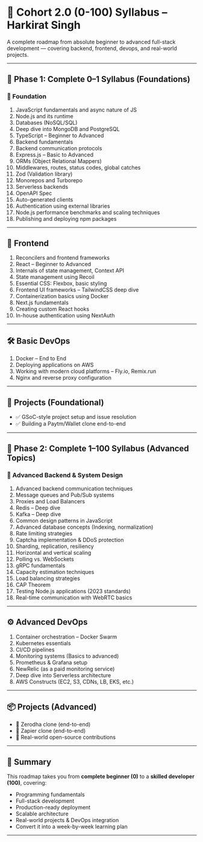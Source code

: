 
# 🧠 Cohort 2.0 (0-100) Syllabus – Harkirat Singh

A complete roadmap from absolute beginner to advanced full-stack development — covering backend, frontend, devops, and real-world projects.

---

## 🔹 Phase 1: Complete 0–1 Syllabus (Foundations)

### 🚀 Foundation

1. JavaScript fundamentals and async nature of JS
2. Node.js and its runtime
3. Databases (NoSQL/SQL)
4. Deep dive into MongoDB and PostgreSQL
5. TypeScript – Beginner to Advanced
6. Backend fundamentals
7. Backend communication protocols
8. Express.js – Basic to Advanced
9. ORMs (Object Relational Mappers)
10. Middlewares, routes, status codes, global catches
11. Zod (Validation library)
12. Monorepos and Turborepo
13. Serverless backends
14. OpenAPI Spec
15. Auto-generated clients
16. Authentication using external libraries
17. Node.js performance benchmarks and scaling techniques
18. Publishing and deploying npm packages

---

## 🎨 Frontend

1. Reconcilers and frontend frameworks
2. React – Beginner to Advanced
3. Internals of state management, Context API
4. State management using Recoil
5. Essential CSS: Flexbox, basic styling
6. Frontend UI frameworks – TailwindCSS deep dive
7. Containerization basics using Docker
8. Next.js fundamentals
9. Creating custom React hooks
10. In-house authentication using NextAuth

---

## 🛠️ Basic DevOps

1. Docker – End to End
2. Deploying applications on AWS
3. Working with modern cloud platforms – Fly.io, Remix.run
4. Nginx and reverse proxy configuration

---

## 🧪 Projects (Foundational)

* ✅ GSoC-style project setup and issue resolution
* ✅ Building a Paytm/Wallet clone end-to-end

---

## 🔸 Phase 2: Complete 1–100 Syllabus (Advanced Topics)

### 🔧 Advanced Backend & System Design

1. Advanced backend communication techniques
2. Message queues and Pub/Sub systems
3. Proxies and Load Balancers
4. Redis – Deep dive
5. Kafka – Deep dive
6. Common design patterns in JavaScript
7. Advanced database concepts (Indexing, normalization)
8. Rate limiting strategies
9. Captcha implementation & DDoS protection
10. Sharding, replication, resiliency
11. Horizontal and vertical scaling
12. Polling vs. WebSockets
13. gRPC fundamentals
14. Capacity estimation techniques
15. Load balancing strategies
16. CAP Theorem
17. Testing Node.js applications (2023 standards)
18. Real-time communication with WebRTC basics

---

## ⚙️ Advanced DevOps

1. Container orchestration – Docker Swarm
2. Kubernetes essentials
3. CI/CD pipelines
4. Monitoring systems (Basics to advanced)
5. Prometheus & Grafana setup
6. NewRelic (as a paid monitoring service)
7. Deep dive into Serverless architecture
8. AWS Constructs (EC2, S3, CDNs, LB, EKS, etc.)

---

## 📦 Projects (Advanced)

* 🔹 Zerodha clone (end-to-end)
* 🔹 Zapier clone (end-to-end)
* 🔹 Real-world open-source contributions

---

## 📌 Summary

This roadmap takes you from **complete beginner (0)** to a **skilled developer (100)**, covering:

* Programming fundamentals
* Full-stack development
* Production-ready deployment
* Scalable architecture
* Real-world projects & DevOps integration
* Convert it into a week-by-week learning plan

---
